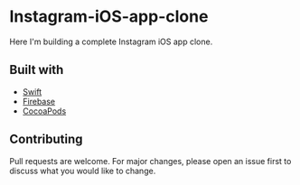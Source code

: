 # Instagram-iOS-app-clone
Here I'm building a complete Instagram iOS app clone.

## Built with
- [Swift](https://www.apple.com/swift/)
- [Firebase](https://firebase.google.com/)
- [CocoaPods](https://cocoapods.org/)

## Contributing
Pull requests are welcome. For major changes, please open an issue first to discuss what you would like to change.

